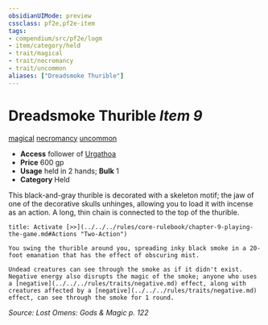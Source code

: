 ```yaml
---
obsidianUIMode: preview
cssclass: pf2e,pf2e-item
tags:
- compendium/src/pf2e/logm
- item/category/held
- trait/magical
- trait/necromancy
- trait/uncommon
aliases: ["Dreadsmoke Thurible"]
---
```

# Dreadsmoke Thurible *Item 9*  
[magical](../../../rules/traits/magical.md)  [necromancy](../../../rules/traits/necromancy.md)  [uncommon](../../../rules/traits/uncommon.md)  

- **Access** follower of [Urgathoa](../../setting/deities/urgathoa.md)
- **Price** 600 gp
- **Usage** held in 2 hands; **Bulk** 1
- **Category** Held

This black-and-gray thurible is decorated with a skeleton motif; the jaw of one of the decorative skulls unhinges, allowing you to load it with incense as an action. A long, thin chain is connected to the top of the thurible.

```ad-embed-ability
title: Activate [>>](../../../rules/core-rulebook/chapter-9-playing-the-game.md#Actions "Two-Action")

You swing the thurible around you, spreading inky black smoke in a 20-foot emanation that has the effect of obscuring mist.

Undead creatures can see through the smoke as if it didn't exist. Negative energy also disrupts the magic of the smoke; anyone who uses a [negative](../../../rules/traits/negative.md) effect, along with creatures affected by a [negative](../../../rules/traits/negative.md) effect, can see through the smoke for 1 round.
```

*Source: Lost Omens: Gods & Magic p. 122*
